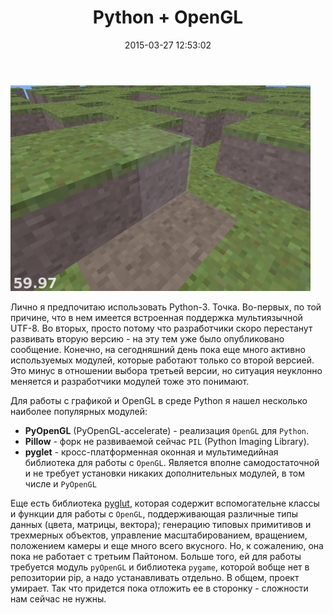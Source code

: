 ﻿---
layout: post
categories: site content
date: 2015-03-27 12:53:02
title: Python + OpenGL
---

![3D сцена](/assets/img/2015/python-gl.png)

Лично я предпочитаю использовать Python-3. Точка. Во-первых, по той причине, что в нем имеется встроенная поддержка мультиязычной UTF-8. Во вторых, просто потому что разработчики 
скоро перестанут развивать вторую версию - на эту тем уже было опубликовано сообщение. Конечно, на сегодняшний день пока еще много активно используемых модулей, которые работают только со второй версией. Это минус в отношении выбора третьей версии, но ситуация неуклонно меняется и разработчики модулей тоже это понимают.

Для работы с графикой и OpenGL в среде Python я нашел несколько наиболее популярных 
модулей:

- **PyOpenGL** (PyOpenGL-accelerate) - реализация `OpenGL` для `Python`.
- **Pillow** - форк не развиваемой сейчас `PIL` (Python Imaging Library).
- **pyglet** - кросс-платформенная оконная и мультимедийная библиотека для 
работы с `OpenGL`. Является вполне самодостаточной и не требует установки никаких 
дополнительных модулей, в том числе и `PyOpenGL`

Еще есть библиотека [pyglut], которая содержит вспомогательне классы и функции для работы с `OpenGL`, поддерживающая различные типы данных (цвета, матрицы, вектора); генерацию типовых примитивов и трехмерных объектов, управление масштабированием, вращением, положением камеры и еще много всего вкусного. Но, к сожалению, она пока не работает с третьим Пайтоном. Больше того, ей для работы требуется модуль `pyOpenGL` и библиотека `pygame`, которой вобще нет в репозитории pip, а надо устанавливать отдельно. В общем, проект умирает. Так что придется пока отложить ее в сторонку - сложности нам сейчас не нужны.


[pyglut]: https://pypi.python.org/pypi/pyglut/
